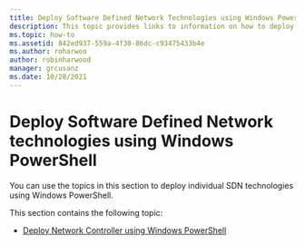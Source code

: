 ```yaml
---
title: Deploy Software Defined Network Technologies using Windows PowerShell
description: This topic provides links to information on how to deploy individual SDN technologies using Windows PowerShell.
ms.topic: how-to
ms.assetid: 842ed937-559a-4f30-86dc-c93475433b4e
ms.author: roharwoo
author: robinharwood
manager: grcusanz
ms.date: 10/28/2021
---
```

# Deploy Software Defined Network technologies using Windows PowerShell

You can use the topics in this section to deploy individual SDN technologies using Windows PowerShell.

This section contains the following topic:
- [Deploy Network Controller using Windows PowerShell](Deploy-Network-Controller-using-Windows-PowerShell.md)
